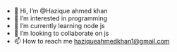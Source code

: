 - 👋 Hi, I’m @Hazique ahmed khan
- 👀 I’m interested in programming
- 🌱 I’m currently learning node js
- 💞️ I’m looking to collaborate on js
- 📫 How to reach me haziqueahmedkhan1@gmail.com

<!---
Hazique7/Hazique7 is a ✨ special ✨ repository because its `README.md` (this file) appears on your GitHub profile.
You can click the Preview link to take a look at your changes.
--->
